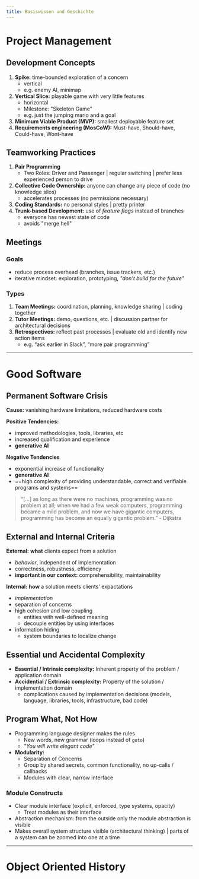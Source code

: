 ```yaml
---
title: Basiswissen und Geschichte
---
```

# Project Management
## Development Concepts
1. **Spike:** time-bounded exploration of a concern 
	- vertical
	- e.g. enemy AI, minimap
2. **Vertical Slice:** playable game with very little features
	- horizontal
	- Milestone: "Skeleton Game"
	- e.g. just the jumping mario and a goal
3. **Minimum Viable Product (MVP):** smallest deployable feature set
4. **Requirements engineering (MosCoW):** Must-have, Should-have, Could-have, Wont-have

## Teamworking Practices
1. **Pair Programming**
	- Two Roles: Driver and Passenger | regular switching | prefer less experienced person to drive
2. **Collective Code Ownership:** anyone can change any piece of code (no knowledge silos)
	- accelerates processes (no permissions necessary)
3. **Coding Standards:** no personal styles | pretty printer
4. **Trunk-based Development:** use of *feature flags* instead of branches
	- everyone has newest state of code
	- avoids "merge hell"

## Meetings
### Goals
- reduce process overhead (branches, issue trackers, etc.)
- iterative mindset: exploration, prototyping, *"don't build for the future"*

### Types
1. **Team Meetings:** coordination, planning, knowledge sharing | coding together
2. **Tutor Meetings:** demo, questions, etc. | discussion partner for architectural decisions
3. **Retrospectives:** reflect past processes | evaluate old and identify new action items
	- e.g. “ask earlier in Slack”, “more pair programming”

---
# Good Software
## Permanent Software Crisis
**Cause:** vanishing hardware limitations, reduced hardware costs

**Positive Tendencies:**
- improved methodologies, tools, libraries, etc
- increased qualification and experience
- **generative AI**

**Negative Tendencies**
- exponential increase  of functionality
- **generative AI**
- ==high complexity of providing understandable, correct and verifiable programs and systems==

> “[…] as long as there were no machines, programming was no problem at all; when we had a few weak computers, programming became a mild problem, and now we have gigantic computers, programming has become an equally gigantic problem.” - Dijkstra

## External and Internal Criteria
**External:** **what** clients expect from a solution
- *behavior*, independent of implementation
- correctness, robustness, efficiency
- **important in our context:** comprehensibility, maintainability

**Internal:** **how** a solution meets clients' expactations
- *implementation*
- separation of concerns
- high cohesion and low coupling
	- entities with well-defined meaning
	- decouple entities by using interfaces
- information hiding
	- system boundaries to localize change

## Essential und Accidental Complexity
- **Essential / Intrinsic complexity:** Inherent property of the problem / application domain
- **Accidential / Extrinsic complexity:** Property of the solution / implementation domain
	- complications caused by implementation decisions (models, language, libraries, tools, infrastructure, bad code)

## Program What, Not How
- Programming language designer makes the rules
	- New words, new grammar (loops instead of `goto`)
	- *"You will write elegant code"*
- **Modularity:**
	- Separation of Concerns
	- Group by shared secrets, common functionality, no up-calls / callbacks
	- Modules with clear, narrow interface

### Module Constructs
- Clear module interface (explicit, enforced, type systems, opacity)
	- Treat modules as their interface
- Abstraction mechanism: from the outside only the module abstraction is visible
- Makes overall system structure visible (architectural thinking) | parts of a system can be zoomed into one at a time

---
# Object Oriented History
